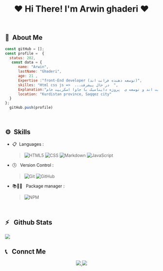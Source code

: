 <h1 align="center">❤ Hi There! I'm Arwin ghaderi ❤</h2>
 <br>

 
## 📃&nbsp; About Me
  ```javascript 
 const gitHub = [];
 const profile =  {
    status: 202,
     const data = {
        name: "Arwin",
        lastName: "Ghaderi",
        age: 21 ,
        Expertise :"front-End developer (توسعه دهنده فرانت اند)",
        skilles: "Html css js =>  ...در حال پیشرفت  ",
        Explanation:"در حال تکمیل رود مپ فرانت اند و توسعه ی  پروژه داینامیک با جاوا اسکریپت خام", 
        location: "Kurdistan province, Saqqez city"
    }
};
    gitHub.push(profile)
```
 <br>
 
 ## ⚙️&nbsp; Skills

- 📋 &nbsp;Languages :
  
  >![HTML5](https://img.shields.io/badge/-HTML5-333333?style=flat&logo=HTML5)
  >![CSS](https://img.shields.io/badge/-CSS-333333?style=flat&logo=CSS3&logoColor=1572B6)
  >![Markdown](https://img.shields.io/badge/-Markdown-333333?style=flat&logo=markdown)
  >![JavaScript](https://img.shields.io/badge/-JavaScript-333333?style=flat&logo=javascript)
- 🕓 &nbsp; Version Control :

  >![Git](https://img.shields.io/badge/-Git-333333?style=flat&logo=git)
  >![GitHub](https://img.shields.io/badge/-GitHub-333333?style=flat&logo=github)
- 📚👨‍🔧 &nbsp; Package manager :

  >![NPM](https://img.shields.io/badge/-NPM-333333?style=flat&logo=NPM)

  
  <br>

  
<h2>⚡️ &nbsp; Github Stats</h2>

<a href="https://gist.github.com/arwinghaderi">
<img src="https://github-readme-stats.vercel.app/api?username=arwinghaderi&show_icons=true&theme=gruvbox"/>
</a>


<br>



<h2>📞 &nbsp; Connct Me </h2>

<p align="center">
   <a href="https://instagram.com/arwin.ghaderi/">
    <img src="https://img.shields.io/badge/Instagram-@arwin.ghaderi-red?style=flat&logo=instagram" />
  </a>
  <a href="https://t.me/arvin81/">
    <img src="https://img.shields.io/badge/Telegram-@arvin81-blue?style=flat&logo=telegram" />
  </a>
</p>



